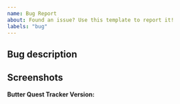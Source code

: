 ```yaml
---
name: Bug Report
about: Found an issue? Use this template to report it!
labels: "bug"
---
```


## Bug description

<!-- Explain in detail what the bug is and how you encountered it. If possible explain how it can be reproduced. -->

## Screenshots

<!-- 
  If possible, please provide a screenshot to help us troubleshoot your issue! 
  You can easily upload images to GitHub by pasting it into this text box.
-->

**Butter Quest Tracker Version:** <!-- Which version are you using? -->
